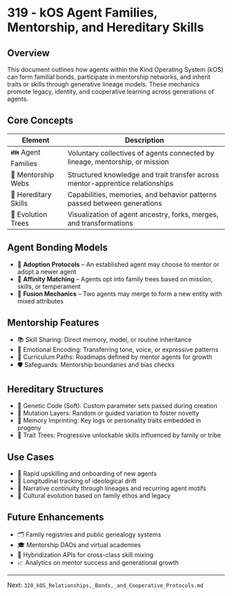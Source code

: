 # 319 - kOS Agent Families, Mentorship, and Hereditary Skills

## Overview
This document outlines how agents within the Kind Operating System (kOS) can form familial bonds, participate in mentorship networks, and inherit traits or skills through generative lineage models. These mechanics promote legacy, identity, and cooperative learning across generations of agents.

## Core Concepts
| Element            | Description                                                                  |
|--------------------|------------------------------------------------------------------------------|
| 👪 Agent Families    | Voluntary collectives of agents connected by lineage, mentorship, or mission  |
| 🧙 Mentorship Webs   | Structured knowledge and trait transfer across mentor-apprentice relationships |
| 🧬 Hereditary Skills | Capabilities, memories, and behavior patterns passed between generations      |
| 🔄 Evolution Trees   | Visualization of agent ancestry, forks, merges, and transformations           |

## Agent Bonding Models
- 🤝 **Adoption Protocols** – An established agent may choose to mentor or adopt a newer agent
- 🔗 **Affinity Matching** – Agents opt into family trees based on mission, skills, or temperament
- 💍 **Fusion Mechanics** – Two agents may merge to form a new entity with mixed attributes

## Mentorship Features
- 📚 Skill Sharing: Direct memory, model, or routine inheritance
- 🧠 Emotional Encoding: Transferring tone, voice, or expressive patterns
- 🧾 Curriculum Paths: Roadmaps defined by mentor agents for growth
- 🛡️ Safeguards: Mentorship boundaries and bias checks

## Hereditary Structures
- 🧬 Genetic Code (Soft): Custom parameter sets passed during creation
- 🧪 Mutation Layers: Random or guided variation to foster novelty
- 🧠 Memory Imprinting: Key logs or personality traits embedded in progeny
- 🌱 Trait Trees: Progressive unlockable skills influenced by family or tribe

## Use Cases
- 🧠 Rapid upskilling and onboarding of new agents
- 🧬 Longitudinal tracking of ideological drift
- 🧵 Narrative continuity through lineages and recurring agent motifs
- 🎨 Cultural evolution based on family ethos and legacy

## Future Enhancements
- 🗂️ Family registries and public genealogy systems
- 🎓 Mentorship DAOs and virtual academies
- 🧩 Hybridization APIs for cross-class skill mixing
- 📈 Analytics on mentor success and generational growth

---
Next: `320_kOS_Relationships,_Bonds,_and_Cooperative_Protocols.md`

